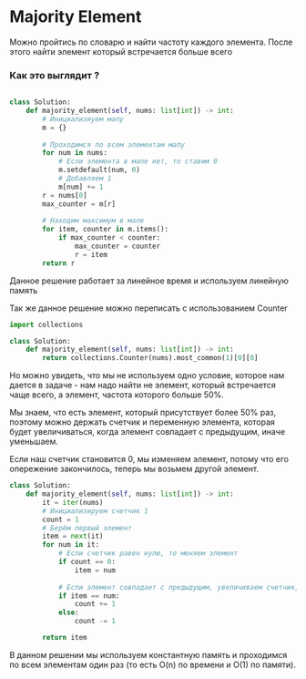# Majority Element

Можно пройтись по словарю и найти частоту каждого элемента. После этого найти элемент который встречается больше всего

### Как это выглядит ?

```python

class Solution:
    def majority_element(self, nums: list[int]) -> int:
        # Инициализиуем мапу
        m = {}
        
        # Проходимся по всем элементам мапу
        for num in nums:
            # Если элемента в мапе нет, то ставим 0
            m.setdefault(num, 0)
            # Добавляем 1
            m[num] += 1
        r = nums[0]
        max_counter = m[r]
        
        # Находим максимум в мапе
        for item, counter in m.items():
            if max_counter < counter:
                max_counter = counter
                r = item
        return r
```

Данное решение работает за линейное время и используем линейную память

Так же данное решение можно переписать с использованием Counter



```python
import collections

class Solution:
    def majority_element(self, nums: list[int]) -> int:
        return collections.Counter(nums).most_common(1)[0][0]
```

Но можно увидеть, что мы не используем одно условие, которое нам дается в задаче - нам надо найти не элемент, который встречается чаще всего, а элемент, частота которого больше 50%.

Мы знаем, что есть элемент, который присутствует более 50% раз, поэтому можно держать счетчик и переменную элемента, которая будет увеличиваться, когда элемент совпадает с предыдущим, иначе уменьшаем.


Если наш счетчик становится 0, мы изменяем элемент, потому что его опережение закончилось, теперь мы возьмем другой элемент.

```python
class Solution:
    def majority_element(self, nums: list[int]) -> int:
        it = iter(nums)
        # Инициализируем счетчик 1
        count = 1
        # Берём первый элемент
        item = next(it)
        for num in it:
            # Если счетчик равен нулю, то меняем элемент
            if count == 0:
                item = num
                
            # Если элемент совпадает с предыдущим, увеличиваем счетчик, иначе уменьшаем
            if item == num:
                count += 1
            else:
                count -= 1

        return item
```

В данном решении мы используем константную память и
проходимся по всем элементам один раз (то есть O(n) по времени и O(1) по памяти).
